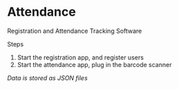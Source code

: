 # Attendance

Registration and Attendance Tracking Software

Steps

1. Start the registration app, and register users
2. Start the attendance app, plug in the barcode scanner

_Data is stored as JSON files_

